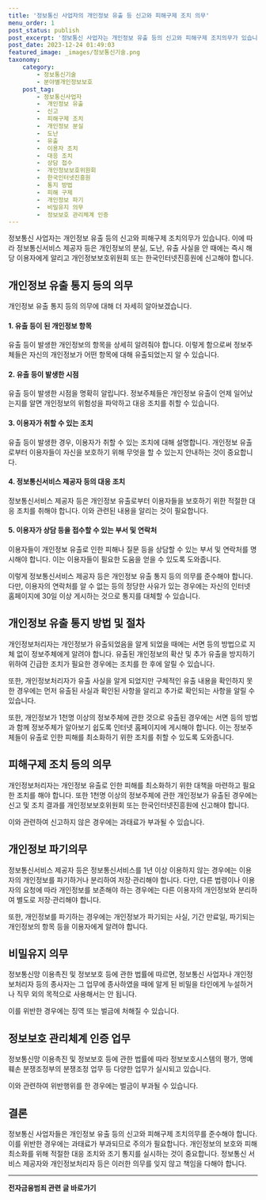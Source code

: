 ```yaml
---
title: '정보통신 사업자의 개인정보 유출 등 신고와 피해구제 조치 의무'
menu_order: 1
post_status: publish
post_excerpt: '정보통신 사업자는 개인정보 유출 등의 신고와 피해구제 조치의무가 있습니다. 이에 따라 정보통신서비스 제공자 등은 개인정보의 분실, 도난, 유출 사실을 안 때에는 즉시 해당 이용자에게 알리고 개인정보보호위원회 또는 한국인터넷진흥원에 신고해야 합니다.'
post_date: 2023-12-24 01:49:03
featured_image: _images/정보통신기술.png
taxonomy:
    category:
        - 정보통신기술
        - 분야별개인정보보호
    post_tag:
        - 정보통신사업자
        -  개인정보 유출
        -  신고
        -  피해구제 조치
        -  개인정보 분실
        -  도난
        -  유출
        -  이용자 조치
        -  대응 조치
        -  상담 접수
        -  개인정보보호위원회
        -  한국인터넷진흥원
        -  통지 방법
        -  피해 구제
        -  개인정보 파기
        -  비밀유지 의무
        -  정보보호 관리체계 인증
---
```



정보통신 사업자는 개인정보 유출 등의 신고와 피해구제 조치의무가 있습니다. 이에 따라 정보통신서비스 제공자 등은 개인정보의 분실, 도난, 유출 사실을 안 때에는 즉시 해당 이용자에게 알리고 개인정보보호위원회 또는 한국인터넷진흥원에 신고해야 합니다.

## 개인정보 유출 통지 등의 의무

개인정보 유출 통지 등의 의무에 대해 더 자세히 알아보겠습니다.

#### 1. 유출 등이 된 개인정보 항목

유출 등이 발생한 개인정보의 항목을 상세히 알려줘야 합니다. 이렇게 함으로써 정보주체들은 자신의 개인정보가 어떤 항목에 대해 유출되었는지 알 수 있습니다.

#### 2. 유출 등이 발생한 시점

유출 등이 발생한 시점을 명확히 알립니다. 정보주체들은 개인정보 유출이 언제 일어났는지를 알면 개인정보의 위험성을 파악하고 대응 조치를 취할 수 있습니다.

#### 3. 이용자가 취할 수 있는 조치

유출 등이 발생한 경우, 이용자가 취할 수 있는 조치에 대해 설명합니다. 개인정보 유출로부터 이용자들이 자신을 보호하기 위해 무엇을 할 수 있는지 안내하는 것이 중요합니다.

#### 4. 정보통신서비스 제공자 등의 대응 조치

정보통신서비스 제공자 등은 개인정보 유출로부터 이용자들을 보호하기 위한 적절한 대응 조치를 취해야 합니다. 이와 관련된 내용을 알리는 것이 필요합니다.

#### 5. 이용자가 상담 등을 접수할 수 있는 부서 및 연락처

이용자들이 개인정보 유출로 인한 피해나 질문 등을 상담할 수 있는 부서 및 연락처를 명시해야 합니다. 이는 이용자들이 필요한 도움을 얻을 수 있도록 도와줍니다.

이렇게 정보통신서비스 제공자 등은 개인정보 유출 통지 등의 의무를 준수해야 합니다. 다만, 이용자의 연락처를 알 수 없는 등의 정당한 사유가 있는 경우에는 자신의 인터넷 홈페이지에 30일 이상 게시하는 것으로 통지를 대체할 수 있습니다.

## 개인정보 유출 통지 방법 및 절차

개인정보처리자는 개인정보가 유출되었음을 알게 되었을 때에는 서면 등의 방법으로 지체 없이 정보주체에게 알려야 합니다. 유출된 개인정보의 확산 및 추가 유출을 방지하기 위하여 긴급한 조치가 필요한 경우에는 조치를 한 후에 알릴 수 있습니다.

또한, 개인정보처리자가 유출 사실을 알게 되었지만 구체적인 유출 내용을 확인하지 못한 경우에는 먼저 유출된 사실과 확인된 사항을 알리고 추가로 확인되는 사항을 알릴 수 있습니다.

또한, 개인정보가 1천명 이상의 정보주체에 관한 것으로 유출된 경우에는 서면 등의 방법과 함께 정보주체가 알아보기 쉽도록 인터넷 홈페이지에 게시해야 합니다. 이는 정보주체들이 유출로 인한 피해를 최소화하기 위한 조치를 취할 수 있도록 도와줍니다.

## 피해구제 조치 등의 의무

개인정보처리자는 개인정보 유출로 인한 피해를 최소화하기 위한 대책을 마련하고 필요한 조치를 해야 합니다. 또한 1천명 이상의 정보주체에 관한 개인정보가 유출된 경우에는 신고 및 조치 결과를 개인정보보호위원회 또는 한국인터넷진흥원에 신고해야 합니다.

이와 관련하여 신고하지 않은 경우에는 과태료가 부과될 수 있습니다.

## 개인정보 파기의무

정보통신서비스 제공자 등은 정보통신서비스를 1년 이상 이용하지 않는 경우에는 이용자의 개인정보를 파기하거나 분리하여 저장·관리해야 합니다. 다만, 다른 법령이나 이용자의 요청에 따라 개인정보를 보존해야 하는 경우에는 다른 이용자의 개인정보와 분리하여 별도로 저장·관리해야 합니다.

또한, 개인정보를 파기하는 경우에는 개인정보가 파기되는 사실, 기간 만료일, 파기되는 개인정보의 항목 등을 이용자에게 알려야 합니다.

## 비밀유지 의무

정보통신망 이용촉진 및 정보보호 등에 관한 법률에 따르면, 정보통신 사업자나 개인정보처리자 등의 종사자는 그 업무에 종사하였을 때에 알게 된 비밀을 타인에게 누설하거나 직무 외의 목적으로 사용해서는 안 됩니다.

이를 위반한 경우에는 징역 또는 벌금에 처해질 수 있습니다.

## 정보보호 관리체계 인증 업무

정보통신망 이용촉진 및 정보보호 등에 관한 법률에 따라 정보보호시스템의 평가, 명예훼손 분쟁조정부의 분쟁조정 업무 등 다양한 업무가 실시되고 있습니다.

이와 관련하여 위반행위를 한 경우에는 벌금이 부과될 수 있습니다.

## 결론

정보통신 사업자들은 개인정보 유출 등의 신고와 피해구제 조치의무를 준수해야 합니다. 이를 위반한 경우에는 과태료가 부과되므로 주의가 필요합니다. 개인정보의 보호와 피해 최소화를 위해 적절한 대응 조치와 조기 통지를 실시하는 것이 중요합니다. 정보통신 서비스 제공자와 개인정보처리자 등은 이러한 의무를 잊지 않고 책임을 다해야 합니다.
<!-- wp:separator -->
<hr class="wp-block-separator has-alpha-channel-opacity"/>
<!-- /wp:separator -->

<!-- wp:group {"backgroundColor":"base","layout":{"type":"constrained"}} -->
<div class="wp-block-group has-base-background-color has-background"><!-- wp:paragraph {"align":"center","fontSize":"medium"} -->
<p class="has-text-align-center has-large-font-size"><strong>전자금융범죄 관련 글 바로가기</strong></p>
<!-- /wp:paragraph -->


<!-- wp:latest-posts
{"categories":[{"id":30759,"count":19,"description":"","link":"https://uknowlaw.com/category/%ec%a0%84%ec%9e%90%ea%b8%88%ec%9c%b5%eb%b2%94%ec%a3%84/","name":"전자금융범죄","slug":"전자금융범죄","taxonomy":"category","parent":0,"meta":[],"_links":{"self":[{"href":"https://uknowlaw.com/wp-json/wp/v2/categories/30759"}],"collection":[{"href":"https://uknowlaw.com/wp-json/wp/v2/categories"}],"about":[{"href":"https://uknowlaw.com/wp-json/wp/v2/taxonomies/category"}],"wp:post_type":[{"href":"https://uknowlaw.com/wp-json/wp/v2/posts?categories=30759"}],"curies":[{"name":"wp","href":"https://api.w.org/{rel}","templated":true}]}}],"postsToShow":100,"excerptLength":28,"postLayout":"grid","columns":2,"featuredImageAlign":"left","featuredImageSizeSlug":"large","fontSize":"small"} /--></div>
<!-- /wp:group -->